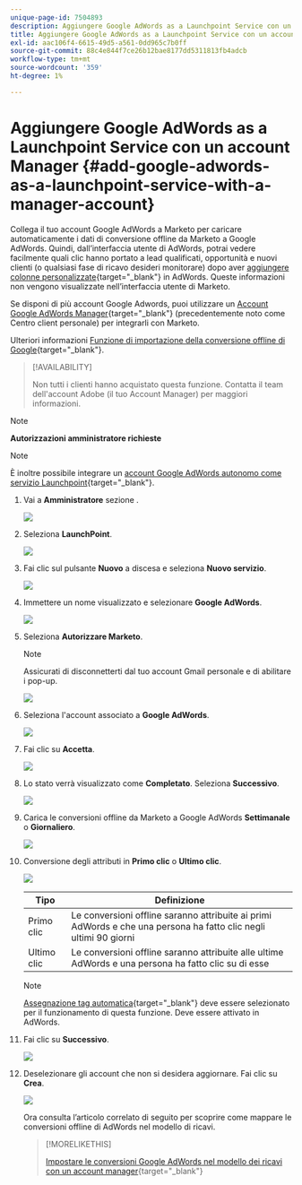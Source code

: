 ```yaml
---
unique-page-id: 7504893
description: Aggiungere Google AdWords as a Launchpoint Service con un account manager - Marketo Docs - Documentazione del prodotto
title: Aggiungere Google AdWords as a Launchpoint Service con un account Manager
exl-id: aac106f4-6615-49d5-a561-0dd965c7b0ff
source-git-commit: 88c4e844f7ce26b12bae8177dd5311813fb4adcb
workflow-type: tm+mt
source-wordcount: '359'
ht-degree: 1%

---
```


# Aggiungere Google AdWords as a Launchpoint Service con un account Manager {#add-google-adwords-as-a-launchpoint-service-with-a-manager-account}

Collega il tuo account Google AdWords a Marketo per caricare automaticamente i dati di conversione offline da Marketo a Google AdWords. Quindi, dall’interfaccia utente di AdWords, potrai vedere facilmente quali clic hanno portato a lead qualificati, opportunità e nuovi clienti (o qualsiasi fase di ricavo desideri monitorare) dopo aver  [aggiungere colonne personalizzate](https://support.google.com/adwords/answer/3073556){target="_blank"} in AdWords. Queste informazioni non vengono visualizzate nell’interfaccia utente di Marketo.

Se disponi di più account Google Adwords, puoi utilizzare un [Account Google AdWords Manager](https://www.google.com/adwords/manager-accounts/){target="_blank"} (precedentemente noto come Centro client personale) per integrarli con Marketo.

Ulteriori informazioni [Funzione di importazione della conversione offline di Google](https://support.google.com/adwords/answer/2998031?hl=en){target="_blank"}.

>[!AVAILABILITY]
>
>Non tutti i clienti hanno acquistato questa funzione. Contatta il team dell&#39;account Adobe (il tuo Account Manager) per maggiori informazioni.

>[!NOTE]
>
>**Autorizzazioni amministratore richieste**

>[!NOTE]
>
>È inoltre possibile integrare un [account Google AdWords autonomo come servizio Launchpoint](/help/marketo/product-docs/administration/additional-integrations/add-google-adwords-as-a-launchpoint-service.md){target="_blank"}.

1. Vai a **Amministratore** sezione .

   ![](assets/add-google-adwords-as-a-launchpoint-service-with-a-manager-1.png)

1. Seleziona **LaunchPoint**.

   ![](assets/add-google-adwords-as-a-launchpoint-service-with-a-manager-2.png)

1. Fai clic sul pulsante **Nuovo** a discesa e seleziona **Nuovo servizio**.

   ![](assets/add-google-adwords-as-a-launchpoint-service-with-a-manager-3.png)

1. Immettere un nome visualizzato e selezionare **Google AdWords**.

   ![](assets/add-google-adwords-as-a-launchpoint-service-with-a-manager-4.png)

1. Seleziona **Autorizzare Marketo**.

   >[!NOTE]
   >
   >Assicurati di disconnetterti dal tuo account Gmail personale e di abilitare i pop-up.

   ![](assets/add-google-adwords-as-a-launchpoint-service-with-a-manager-5.png)

1. Seleziona l&#39;account associato a **Google AdWords**.

   ![](assets/add-google-adwords-as-a-launchpoint-service-with-a-manager-6.png)

1. Fai clic su **Accetta**.

   ![](assets/add-google-adwords-as-a-launchpoint-service-with-a-manager-7.png)

1. Lo stato verrà visualizzato come **Completato**. Seleziona **Successivo**.

   ![](assets/add-google-adwords-as-a-launchpoint-service-with-a-manager-8.png)

1. Carica le conversioni offline da Marketo a Google AdWords **Settimanale** o **Giornaliero**.

   ![](assets/add-google-adwords-as-a-launchpoint-service-with-a-manager-9.png)

1. Conversione degli attributi in **Primo clic** o **Ultimo clic**.

   ![](assets/add-google-adwords-as-a-launchpoint-service-with-a-manager-10.png)

   | Tipo | Definizione |
   |---|---|
   | Primo clic | Le conversioni offline saranno attribuite ai primi AdWords e che una persona ha fatto clic negli ultimi 90 giorni |
   | Ultimo clic | Le conversioni offline saranno attribuite alle ultime AdWords e una persona ha fatto clic su di esse |

   >[!NOTE]
   >
   >[Assegnazione tag automatica](https://support.google.com/adwords/answer/1752125?hl=en){target="_blank"} deve essere selezionato per il funzionamento di questa funzione. Deve essere attivato in AdWords.

1. Fai clic su **Successivo**.

   ![](assets/add-google-adwords-as-a-launchpoint-service-with-a-manager-11.png)

1. Deselezionare gli account che non si desidera aggiornare. Fai clic su **Crea**.

   ![](assets/add-google-adwords-as-a-launchpoint-service-with-a-manager-12.png)

   Ora consulta l’articolo correlato di seguito per scoprire come mappare le conversioni offline di AdWords nel modello di ricavi.

   >[!MORELIKETHIS]
   >
   >[Impostare le conversioni Google AdWords nel modello dei ricavi con un account manager](/help/marketo/product-docs/reporting/revenue-cycle-analytics/revenue-cycle-models/set-google-adwords-conversions-in-the-revenue-model-with-a-manager-account.md){target="_blank"}
